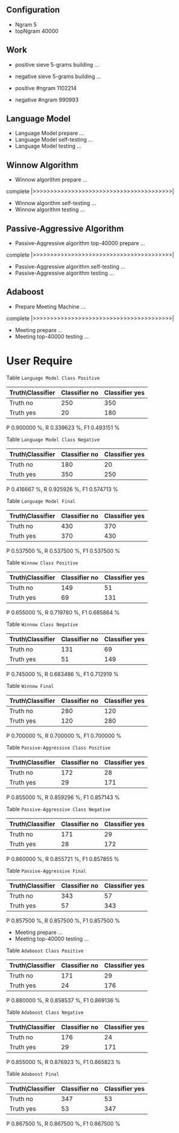 ## Configuration ##

* Ngram 5
* topNgram 40000

## Work ##

* positive sieve 5-grams building ...
* negative sieve 5-grams building ...

* positive #ngram 1102214
* negative #ngram 990993

## Language Model ##

* Language Model prepare ...
* Language Model self-testing ...
* Language Model testing ...


## Winnow Algorithm ##

* Winnow algorithm prepare ...

complete |>>>>>>>>>>>>>>>>>>>>>>>>>>>>>>>>>>>>>>>>|

* Winnow algorithm self-testing ...
* Winnow algorithm testing ...

## Passive-Aggressive Algorithm ##

* Passive-Aggressive algorithm top-40000 prepare ...

complete |>>>>>>>>>>>>>>>>>>>>>>>>>>>>>>>>>>>>>>>>|

* Passive-Aggressive algorithm self-testing ...
* Passive-Aggressive algorithm testing ...


## Adaboost ##

* Prepare Meeting Machine ...


complete |>>>>>>>>>>>>>>>>>>>>>>>>>>>>>>>>>>>>>>>>|

* Meeting prepare ...
* Meeting top-40000 testing ...


# User Require #

Table `Language Model Class Positive`

|Truth\Classifier|  Classifier no| Classifier yes|
|----------------|---------------|---------------|
|        Truth no|            250|            350|
|       Truth yes|             20|            180|

P  0.900000 %, R  0.339623 %, F1  0.493151 %

Table `Language Model Class Negative`

|Truth\Classifier|  Classifier no| Classifier yes|
|----------------|---------------|---------------|
|        Truth no|            180|             20|
|       Truth yes|            350|            250|

P  0.416667 %, R  0.925926 %, F1  0.574713 %

Table `Language Model Final`

|Truth\Classifier|  Classifier no| Classifier yes|
|----------------|---------------|---------------|
|        Truth no|            430|            370|
|       Truth yes|            370|            430|

P  0.537500 %, R  0.537500 %, F1  0.537500 %

Table `Winnow Class Positive`

|Truth\Classifier|  Classifier no| Classifier yes|
|----------------|---------------|---------------|
|        Truth no|            149|             51|
|       Truth yes|             69|            131|

P  0.655000 %, R  0.719780 %, F1  0.685864 %

Table `Winnow Class Negative`

|Truth\Classifier|  Classifier no| Classifier yes|
|----------------|---------------|---------------|
|        Truth no|            131|             69|
|       Truth yes|             51|            149|

P  0.745000 %, R  0.683486 %, F1  0.712919 %

Table `Winnow Final`

|Truth\Classifier|  Classifier no| Classifier yes|
|----------------|---------------|---------------|
|        Truth no|            280|            120|
|       Truth yes|            120|            280|

P  0.700000 %, R  0.700000 %, F1  0.700000 %

Table `Passive-Aggressive Class Positive`

|Truth\Classifier|  Classifier no| Classifier yes|
|----------------|---------------|---------------|
|        Truth no|            172|             28|
|       Truth yes|             29|            171|

P  0.855000 %, R  0.859296 %, F1  0.857143 %

Table `Passive-Aggressive Class Negative`

|Truth\Classifier|  Classifier no| Classifier yes|
|----------------|---------------|---------------|
|        Truth no|            171|             29|
|       Truth yes|             28|            172|

P  0.860000 %, R  0.855721 %, F1  0.857855 %

Table `Passive-Aggressive Final`

|Truth\Classifier|  Classifier no| Classifier yes|
|----------------|---------------|---------------|
|        Truth no|            343|             57|
|       Truth yes|             57|            343|

P  0.857500 %, R  0.857500 %, F1  0.857500 %

* Meeting prepare ...
* Meeting top-40000 testing ...

Table `Adaboost Class Positive`

|Truth\Classifier|  Classifier no| Classifier yes|
|----------------|---------------|---------------|
|        Truth no|            171|             29|
|       Truth yes|             24|            176|

P  0.880000 %, R  0.858537 %, F1  0.869136 %

Table `Adaboost Class Negative`

|Truth\Classifier|  Classifier no| Classifier yes|
|----------------|---------------|---------------|
|        Truth no|            176|             24|
|       Truth yes|             29|            171|

P  0.855000 %, R  0.876923 %, F1  0.865823 %

Table `Adaboost Final`

|Truth\Classifier|  Classifier no| Classifier yes|
|----------------|---------------|---------------|
|        Truth no|            347|             53|
|       Truth yes|             53|            347|

P  0.867500 %, R  0.867500 %, F1  0.867500 %

